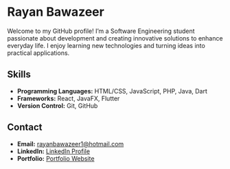 # Rayan Bawazeer

Welcome to my GitHub profile! I’m a Software Engineering student passionate about development and creating innovative solutions to enhance everyday life. I enjoy learning new technologies and turning ideas into practical applications.

## Skills

- **Programming Languages:** HTML/CSS, JavaScript, PHP, Java, Dart
- **Frameworks:** React, JavaFX, Flutter
- **Version Control:** Git, GitHub

## Contact

- **Email:** [rayanbawazeer1@hotmail.com](mailto:rayanbawazeer1@hotmail.com)
- **LinkedIn:** [LinkedIn Profile](https://www.linkedin.com/in/rayansb1)
- **Portfolio:** [Portfolio Website](https://rayanbawazeer.netlify.app)
